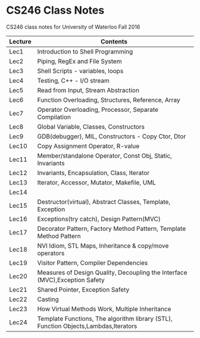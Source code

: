 # CS246 Class Notes

CS246 class notes for University of Waterloo Fall 2016

| Lecture | Contents                                 |
| ------- | ---------------------------------------- |
| Lec1    | Introduction to Shell Programming        |
| Lec2    | Piping, RegEx and File System            |
| Lec3    | Shell Scripts - variables, loops         |
| Lec4    | Testing, C++ - I/O stream                |
| Lec5    | Read from Input, Stream Abstraction      |
| Lec6    | Function Overloading, Structures, Reference, Array |
| Lec7    | Operator Overloading, Processor, Separate Compilation |
| Lec8    | Global Variable, Classes, Constructors   |
| Lec9    | GDB(debugger), MIL, Constructors - Copy Ctor, Dtor |
| Lec10   | Copy Assignment Operator, R-value        |
| Lec11   | Member/standalone Operator, Const Obj, Static, Invariants |
| Lec12   | Invariants, Encapsulation, Class, Iterator |
| Lec13   | Iterator, Accessor, Mutator, Makefile, UML |
| Lec14   |                                          |
| Lec15   | Destructor(virtual), Abstract Classes, Template, Exception |
| Lec16   | Exceptions(try catch), Design Pattern(MVC) |
| Lec17   | Decorator Pattern, Factory Method Pattern, Template Method Pattern |
| Lec18   | NVI Idiom, STL Maps, Inheritance & copy/move operators |
| Lec19   | Visitor Pattern, Compiler Dependencies   |
| Lec20   | Measures of Design Quality, Decoupling the Interface (MVC),Exception Safety |
| Lec21   | Shared Pointer, Exception Safety         |
| Lec22   | Casting                                  |
| Lec23   | How Virtual Methods Work, Multiple Inheritance |
| Lec24   | Template Functions, The algorithm library (STL), Function Objects,Lambdas,Iterators |